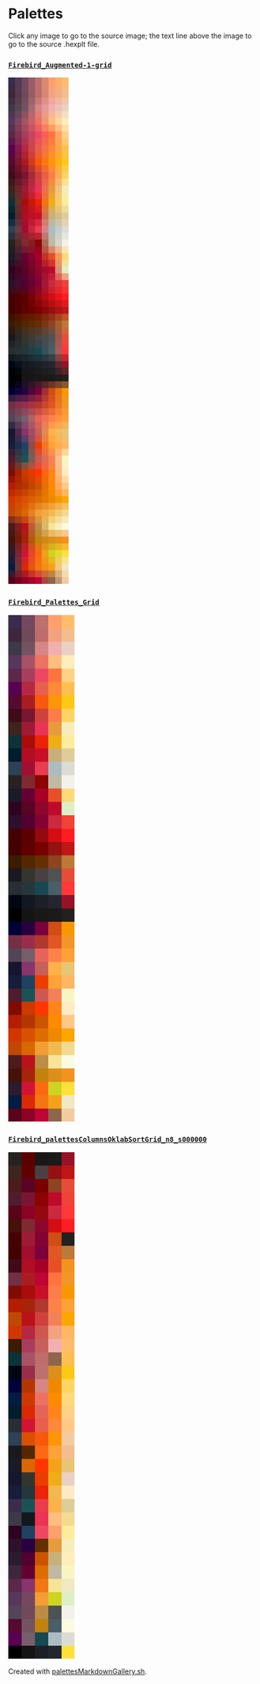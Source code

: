 # Palettes

Click any image to go to the source image; the text line above the image to go to the source .hexplt file.

### [`Firebird_Augmented-1-grid`](Firebird_Augmented-1-grid.hexplt)

[ ![Firebird_Augmented-1-grid.png](Firebird_Augmented-1-grid.png) ](Firebird_Augmented-1-grid.png)

### [`Firebird_Palettes_Grid`](Firebird_Palettes_Grid.hexplt)

[ ![Firebird_Palettes_Grid.png](Firebird_Palettes_Grid.png) ](Firebird_Palettes_Grid.png)

### [`Firebird_palettesColumnsOklabSortGrid_n8_s000000`](Firebird_palettesColumnsOklabSortGrid_n8_s000000.hexplt)

[ ![Firebird_palettesColumnsOklabSortGrid_n8_s000000.png](Firebird_palettesColumnsOklabSortGrid_n8_s000000.png) ](Firebird_palettesColumnsOklabSortGrid_n8_s000000.png)

Created with [palettesMarkdownGallery.sh](https://github.com/earthbound19/_ebDev/blob/master/scripts/imgAndVideo/palettesMarkdownGallery.sh).